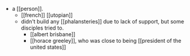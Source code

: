 - a [[person]].
	- [[french]] [[utopian]]
	- didn't build any [[phalansteries]] due to lack of support, but some disciples tried to.
		- [[albert brisbane]]
		- [[horace greeley]], who was close to being [[president of the united states]]
